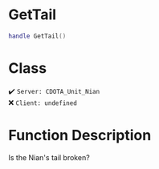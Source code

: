 # GetTail
```lua
handle GetTail()
```
# Class
✔️ `Server: CDOTA_Unit_Nian`  
❌ `Client: undefined`  

# Function Description
Is the Nian's tail broken?

